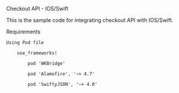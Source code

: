 Checkout API - IOS/Swift

This is the sample code for integrating checkout API with IOS/Swift.

Requirements

	Using Pod file
	
		use_frameworks!
		
			pod 'WKBridge'
			
			pod 'Alamofire', '~> 4.7'
			
			pod 'SwiftyJSON', '~> 4.0'
  

